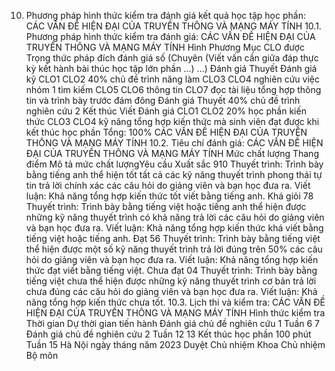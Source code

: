 10. Phương pháp hình thức kiểm tra đánh giá kết quả học tập học phần: CÁC VẤN ĐỀ HIỆN ĐẠI CỦA TRUYỀN THÔNG VÀ MẠNG MÁY TÍNH
10.1. Phương pháp hình thức kiểm tra đánh giá: CÁC VẤN ĐỀ HIỆN ĐẠI CỦA TRUYỀN THÔNG VÀ MẠNG MÁY TÍNH Hình Phương Mục CLO được Trọng thức pháp đích đánh giá số (Chuyên (Viết vấn cần giữa đáp thực kỳ kết hành bài thúc học tập lớn phần ...) ...) Đánh giá Thuyết Đánh giá kỹ CLO1 CLO2 40% chủ đề trình năng làm CLO3 CLO4 nghiên cứu việc nhóm 1 tìm kiếm CLO5 CLO6 thông tin CLO7 đọc tài liệu tổng hợp thông tin và trình bày trước đám đông Đánh giá Thuyết 40% chủ đề trình nghiên cứu 2 Kết thúc Viết Đánh giá CLO1 CLO2 20% học phần kiến thức CLO3 CLO4 kỹ năng tổng hợp kiến thức mà sinh viên đạt được khi kết thúc học phần Tổng: 100% CÁC VẤN ĐỀ HIỆN ĐẠI CỦA TRUYỀN THÔNG VÀ MẠNG MÁY TÍNH 10.2. Tiêu chí đánh giá: CÁC VẤN ĐỀ HIỆN ĐẠI CỦA TRUYỀN THÔNG VÀ MẠNG MÁY TÍNH Mức chất lượng Thang điểm Mô tả mức chất lượngYêu cầu Xuất sắc 910 Thuyết trình: Trình bày bằng tiếng anh thể hiện tốt tất cả các kỹ năng thuyết trình phong thái tự tin trả lời chính xác các câu hỏi do giảng viên và bạn học đưa ra. Viết luận: Khả năng tổng hợp kiến thức tốt viết bằng tiếng anh. Khá giỏi 78 Thuyết trình: Trình bày bằng tiếng việt hoặc tiếng anh thể hiện được những kỹ năng thuyết trình có khả năng trả lời các câu hỏi do giảng viên và bạn học đưa ra. Viết luận: Khả năng tổng hợp kiến thức khá viết bằng tiếng việt hoặc tiếng anh. Đạt 56 Thuyết trình: Trình bày bằng tiếng việt thể hiện được một số kỹ năng thuyết trình trả lời đúng trên 50% các câu hỏi do giảng viên và bạn học đưa ra. Viết luận: Khả năng tổng hợp kiến thức đạt viết bằng tiếng việt. Chưa đạt 04 Thuyết trình: Trình bày bằng tiếng việt chưa thể hiện được những kỹ năng thuyết trình cơ bản trả lời chưa đúng các câu hỏi do giảng viên và bạn học đưa ra. Viết luận: Khả năng tổng hợp kiến thức chưa tốt. 10.3. Lịch thi và kiểm tra: CÁC VẤN ĐỀ HIỆN ĐẠI CỦA TRUYỀN THÔNG VÀ MẠNG MÁY TÍNH Hình thức kiểm tra Thời gian Dự thời gian tiến hành Đánh giá chủ đề nghiên cứu 1 Tuần 6 7
Đánh giá chủ đề nghiên cứu 2 Tuần 12 13
Kết thúc học phần 100 phút Tuần 15
Hà Nội ngày tháng năm 2023 Duyệt Chủ nhiệm Khoa Chủ nhiệm Bộ môn 